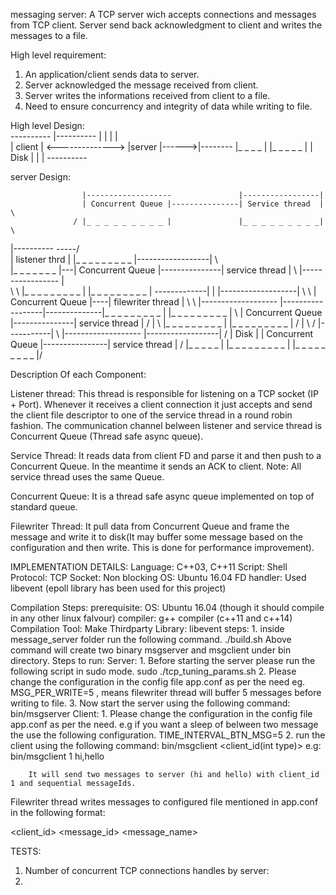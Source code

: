 messaging server:
A TCP server wich accepts connections and messages from TCP client. Server send back acknowledgment to client and writes the messages to a file.

High level requirement:
1. An application/client sends data to server.
2. Server acknowledged the message received from client.
3. Server writes the informations received from client to a file.
4. Need to ensure concurrency and integrity of data while writing to file.

High level Design:           
----------                  |----------
|        |                  |          |        
| client | <--------------> |server    |------>|--------
|_ _ _ _ |                  |_ _ _ _ _ |       |  Disk  |
                                               |        |
                                               ----------
                                               
server Design:

                    |-------------------               |-----------------|
                    | Concurrent Queue |---------------| Service thread  | \
                  / |_ _ _ _ _ _ _ _ _ |               |_ _ _ _ _ _ _ _ _|   \
|---------- -----/                                                              \
| listener thrd |   |_ _ _ _ _ _ _ _ _                 |------------------|        \       
|_ _ _ _  _ _ _ |---| Concurrent Queue |---------------| service thread   |           \  |----------------- |  
         \     \    |_ _ _ _ _ _ _ _ _ |               |_ _ _ _ _ _ _ _ _ | -------------|                  |    |-------------------|
          \     \                                                                        | Concurrent Queue |----| filewriter thread |
           \     \  |-------------------               |------------------|--------------|_ _ _ _ _ _ _ _ _ |    |_ _ _ _ _ _ _ _ _  |
            \       | Concurrent Queue |---------------| service thread   |            /                                 |
             \      |_ _ _ _ _ _ _ _ _ |               |_ _ _ _ _ _ _ _ _ |          /                                   |
              \                                                                    /                                 |-----------|
                \  |-------------------                |------------------|     /                                    | Disk      |
                  \| Concurrent Queue |----------------| service thread   |   /                                      |_ _ _ _ _  |
                   |_ _ _ _ _ _ _ _ _ |                |_ _ _ _ _ _ _ _ _ |/

Description Of each Component:

Listener thread: This thread is responsible for listening on a TCP socket (IP + Port). Whenever it receives a client connection it just accepts and send the client file descriptor to one of the service thread in a round robin fashion. The communication channel belween listener and service thread is Concurrent Queue (Thread safe async queue).

Service Thread: It reads data from client FD and parse it and then push to a Concurrent Queue. In the meantime it sends an ACK to client. 
Note: All service thread uses the same Queue.

Concurrent Queue: It is a thread safe async queue implemented on top of standard queue.

Filewriter Thread: It pull data from Concurrent Queue and frame the message and write it to disk(It may buffer some message based on the configuration and then write. This is done for performance improvement).

IMPLEMENTATION DETAILS:
  Language: C++03, C++11
  Script: Shell
  Protocol: TCP
  Socket: Non blocking
  OS: Ubuntu 16.04
  FD handler: Used libevent (epoll library has been used for this project)
  
Compilation Steps:
  prerequisite:
    OS: Ubuntu 16.04 (though it should compile in any other linux falvour)
    compiler: g++ compiler (c++11 and c++14)
    Compilation Tool: Make
    Thirdparty Library: libevent
  steps:
    1. inside message_server folder run the following command.
        ./build.sh
        Above command will create two binary msgserver and msgclient under bin directory.
 Steps to run:
 Server:
    1. Before starting the server please run the following script in sudo mode.
        sudo ./tcp_tuning_params.sh
    2. Please change the configuration in the config file app.conf as per the need
       eg. MSG_PER_WRITE=5 , means filewriter thread will buffer 5 messages before writing to file.
    3. Now start the server using the following command:
        bin/msgserver
 Client:
    1. Please change the configuration in the config file app.conf as per the need.
       e.g if you want a sleep of belween two message the use the following configuration.
          TIME_INTERVAL_BTN_MSG=5
    2. run the client using the following command:
        bin/msgclient <client_id(int type)> <messages in comma separted format>
        e.g: bin/msgclient 1 hi,hello
  
        It will send two messages to server (hi and hello) with client_id 1 and sequential messageIds.
        
  Filewriter thread writes messages to configured file mentioned in app.conf in the following format:
  
  <client_id> <message_id> <message_name> <message>
  
  TESTS:
  
  1. Number of concurrent TCP connections handles by server:
  2.
 
  
